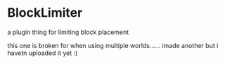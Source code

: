 # BlockLimiter
a plugin thing for limiting block placement

this one is broken for when using multiple worlds...... imade another but i havetn uploaded it yet :)
